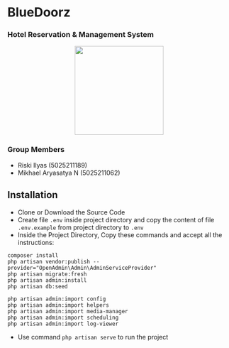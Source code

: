 # BlueDoorz
### Hotel Reservation & Management System
<p align="center">
<img src="https://github.com/riskiilyas/BlueDoorz/assets/71499142/ab4ec38f-ee48-4b9d-90be-9b4d0323a708" width="200px"/>
</p>

### Group Members
- Riski Ilyas (5025211189)
- Mikhael Aryasatya N (5025211062)

## Installation
- Clone or Download the Source Code
- Create file ```.env``` inside project directory and copy the content of file ```.env.example``` from project directory to ```.env```
- Inside the Project Directory, Copy these commands and accept all the instructions:
```
composer install
php artisan vendor:publish --provider="OpenAdmin\Admin\AdminServiceProvider"
php artisan migrate:fresh
php artisan admin:install
php artisan db:seed

php artisan admin:import config
php artisan admin:import helpers
php artisan admin:import media-manager
php artisan admin:import scheduling
php artisan admin:import log-viewer
```
- Use command ```php artisan serve``` to run the project
